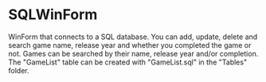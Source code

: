 # SQLWinForm
WinForm that connects to a SQL database.
You can add, update, delete and search game name, release year and whether you completed the game or not.
Games can be searched by their name, release year and/or completion.
The "GameList" table can be created with "GameList.sql" in the "Tables" folder.
